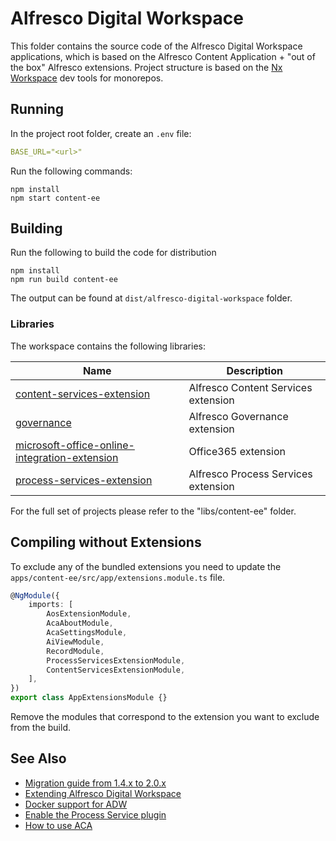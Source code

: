 # Alfresco Digital Workspace

This folder contains the source code of the Alfresco Digital Workspace applications, which is based on the Alfresco Content Application + "out of the box" Alfresco extensions.
Project structure is based on the [Nx Workspace](https://nx.dev/angular) dev tools for monorepos.

## Running

In the project root folder, create an `.env` file:

```yaml
BASE_URL="<url>"
```

Run the following commands:

```shell
npm install
npm start content-ee
```

## Building 

Run the following to build the code for distribution

```shell
npm install
npm run build content-ee
```

The output can be found at `dist/alfresco-digital-workspace` folder.

### Libraries

The workspace contains the following libraries:

| Name                                                                                                                           | Description                         |
|--------------------------------------------------------------------------------------------------------------------------------|-------------------------------------|
| [content-services-extension](../../libs/content-ee/content-services-extension/README.md)                                       | Alfresco Content Services extension |
| [governance](../../libs/content-ee/governance/README.md)                                                                       | Alfresco Governance extension       |
| [microsoft-office-online-integration-extension](../../libs/content-ee/microsoft-office-online-integration-extension/README.md) | Office365 extension                 |
| [process-services-extension](../../libs/content-ee/process-services-extension/README.md)                                       | Alfresco Process Services extension |

For the full set of projects please refer to the "libs/content-ee" folder.

## Compiling without Extensions

To exclude any of the bundled extensions you need to update the `apps/content-ee/src/app/extensions.module.ts` file.

```ts
@NgModule({
    imports: [
        AosExtensionModule,
        AcaAboutModule,
        AcaSettingsModule,
        AiViewModule,
        RecordModule,
        ProcessServicesExtensionModule,
        ContentServicesExtensionModule,
    ],
})
export class AppExtensionsModule {}
```

Remove the modules that correspond to the extension you want to exclude from the build.

## See Also

- [Migration guide from 1.4.x to 2.0.x](/developer-docs/content-apps/upgrade-content-apps-from-1.[4,6].x-2.0.x.md)
- [Extending Alfresco Digital Workspace](/developer-docs/content-apps/extending.md)
- [Docker support for ADW](/developer-docs/content-apps/docker.md)
- [Enable the Process Service plugin](/libs/content-ee/process-services-extension/README.md)
- [How to use ACA](/developer-docs/content-apps/how-to-use-aca.md)
